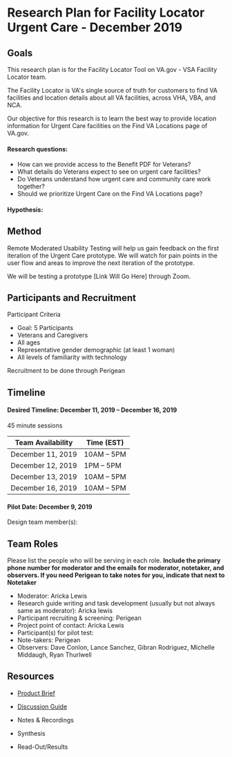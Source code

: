 # Research Plan for Facility Locator Urgent Care - December 2019

## Goals
This research plan is for the Facility Locator Tool on VA.gov - VSA Facility Locator team.

The Facility Locator is VA's single source of truth for customers to find VA facilities and location details about all VA facilities, across VHA, VBA, and NCA.

Our objective for this research is to learn the best way to provide location information for Urgent Care facilities on the Find VA Locations page of VA.gov.

#### Research questions:
- How can we provide access to the Benefit PDF for Veterans? 
- What details do Veterans expect to see on urgent care facilities? 
- Do Veterans understand how urgent care and community care work together? 
- Should we prioritize Urgent Care on the Find VA Locations page?

#### Hypothesis: 


## Method
Remote Moderated Usability Testing will help us gain feedback on the first iteration of the Urgent Care prototype. We will watch for pain points in the user flow and areas to improve the next iteration of the prototype.

We will be testing a prototype [Link Will Go Here] through Zoom.

## Participants and Recruitment
Participant Criteria
- Goal: 5 Participants
- Veterans and Caregivers
- All ages
- Representative gender demographic (at least 1 woman)
- All levels of familiarity with technology

Recruitment to be done through Perigean

## Timeline

#### Desired Timeline: December 11, 2019 – December 16, 2019
45 minute sessions

Team Availability | Time (EST)
------------------|--------------
December 11, 2019 | 10AM – 5PM
December 12, 2019 | 1PM – 5PM
December 13, 2019 | 10AM – 5PM
December 16, 2019 | 10AM – 5PM

#### Pilot Date: December 9, 2019 
Design team member(s):

## Team Roles
Please list the people who will be serving in each role. **Include the primary phone number for moderator and the emails for moderator, notetaker, and observers. If you need Perigean to take notes for you, indicate that next to Notetaker** 
- Moderator: Aricka Lewis
- Research guide writing and task development (usually but not always same as moderator): Aricka lewis
- Participant recruiting & screening: Perigean
- Project point of contact: Aricka Lewis
- Participant(s) for pilot test:
- Note-takers: Perigean
- Observers: Dave Conlon, Lance Sanchez, Gibran Rodriguez, Michelle Middaugh, Ryan Thurlwell

## Resources
- [Product Brief](https://github.com/department-of-veterans-affairs/va.gov-team/blob/master/products/facilities/facility-locator/README.md)

- [Discussion Guide](https://github.com/department-of-veterans-affairs/va.gov-team/blob/master/products/facilities/facility-locator/research/user-research/urgent-care/discussion-guide.md)

- Notes & Recordings

- Synthesis

- Read-Out/Results

